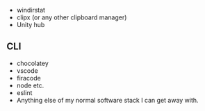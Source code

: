- windirstat
- clipx (or any other clipboard manager)
- Unity hub

## CLI

- chocolatey
- vscode
- firacode
- node etc.
- eslint 
- Anything else of my normal software stack I can get away with.
